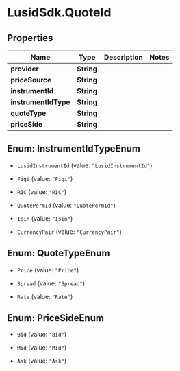 # LusidSdk.QuoteId

## Properties
Name | Type | Description | Notes
------------ | ------------- | ------------- | -------------
**provider** | **String** |  | 
**priceSource** | **String** |  | 
**instrumentId** | **String** |  | 
**instrumentIdType** | **String** |  | 
**quoteType** | **String** |  | 
**priceSide** | **String** |  | 


<a name="InstrumentIdTypeEnum"></a>
## Enum: InstrumentIdTypeEnum


* `LusidInstrumentId` (value: `"LusidInstrumentId"`)

* `Figi` (value: `"Figi"`)

* `RIC` (value: `"RIC"`)

* `QuotePermId` (value: `"QuotePermId"`)

* `Isin` (value: `"Isin"`)

* `CurrencyPair` (value: `"CurrencyPair"`)




<a name="QuoteTypeEnum"></a>
## Enum: QuoteTypeEnum


* `Price` (value: `"Price"`)

* `Spread` (value: `"Spread"`)

* `Rate` (value: `"Rate"`)




<a name="PriceSideEnum"></a>
## Enum: PriceSideEnum


* `Bid` (value: `"Bid"`)

* `Mid` (value: `"Mid"`)

* `Ask` (value: `"Ask"`)





